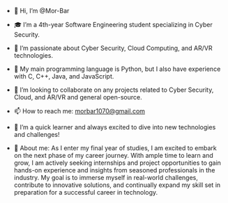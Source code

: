 - 👋 Hi, I’m @Mor-Bar

- 🎓 I’m a 4th-year Software Engineering student specializing in Cyber Security.
- 👀 I’m passionate about Cyber Security, Cloud Computing, and AR/VR technologies.
- 🌱 My main programming language is Python, but I also have experience with C, C++, Java, and JavaScript.
- 🤝 I’m looking to collaborate on any projects related to Cyber Security, Cloud, and AR/VR and general open-source.
- 📫 How to reach me: morbar1070@gmail.com
- 🚀 I’m a quick learner and always excited to dive into new technologies and challenges!

- 💞️ About me: As I enter my final year of studies, I am excited to embark on the next phase of my career journey. With ample time to learn and grow, I am actively seeking internships and project opportunities to gain 
hands-on experience and insights from seasoned professionals in the industry. My goal is to immerse myself in real-world challenges, contribute to innovative solutions, and continually expand my skill set in preparation for a successful career in technology.


<!---
Mor-Bar/Mor-Bar is a ✨ special ✨ repository because its `README.md` (this file) appears on your GitHub profile.
You can click the Preview link to take a look at your changes.
--->

